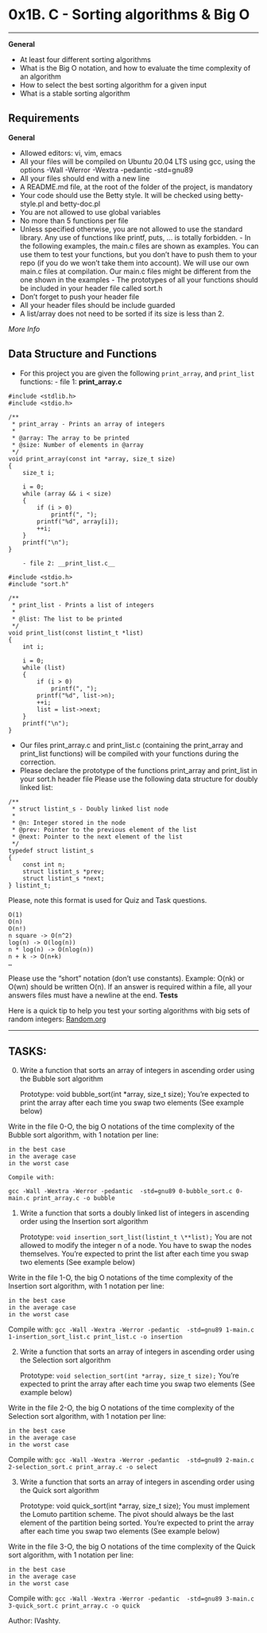 # 0x1B. C - Sorting algorithms & Big O

***

__General__

   - At least four different sorting algorithms
   - What is the Big O notation, and how to evaluate the time complexity of an algorithm
   - How to select the best sorting algorithm for a given input
   - What is a stable sorting algorithm

## Requirements
__General__

   - Allowed editors: vi, vim, emacs
   - All your files will be compiled on Ubuntu 20.04 LTS using gcc, using the options -Wall -Werror -Wextra -pedantic -std=gnu89
   - All your files should end with a new line
   - A README.md file, at the root of the folder of the project, is mandatory
   - Your code should use the Betty style. It will be checked using betty-style.pl and betty-doc.pl
   - You are not allowed to use global variables
   - No more than 5 functions per file
   - Unless specified otherwise, you are not allowed to use the standard library. Any use of functions like printf, puts, … is totally forbidden.
    - In the following examples, the main.c files are shown as examples. You can use them to test your functions, but you don’t have to push them to your repo (if you do we won’t take them into account). We will use our own main.c files at compilation. Our main.c files might be different from the one shown in the examples
    - The prototypes of all your functions should be included in your header file called sort.h
   - Don’t forget to push your header file
   - All your header files should be include guarded
   - A list/array does not need to be sorted if its size is less than 2.

_More Info_

## Data Structure and Functions

- For this project you are given the following `print_array`, and `print_list` functions:
        - file 1: __print_array.c__

```
#include <stdlib.h>
#include <stdio.h>

/**
 * print_array - Prints an array of integers
 *
 * @array: The array to be printed
 * @size: Number of elements in @array
 */
void print_array(const int *array, size_t size)
{
    size_t i;

    i = 0;
    while (array && i < size)
    {
        if (i > 0)
            printf(", ");
        printf("%d", array[i]);
        ++i;
    }
    printf("\n");
}
```
        - file 2: __print_list.c__
```
#include <stdio.h>
#include "sort.h"

/**
 * print_list - Prints a list of integers
 *
 * @list: The list to be printed
 */
void print_list(const listint_t *list)
{
    int i;

    i = 0;
    while (list)
    {
        if (i > 0)
            printf(", ");
        printf("%d", list->n);
        ++i;
        list = list->next;
    }
    printf("\n");
}

```
- Our files print_array.c and print_list.c (containing the print_array and print_list functions) will be compiled with your functions during the correction.
- Please declare the prototype of the functions print_array and print_list in your sort.h header file
    Please use the following data structure for doubly linked list:
```
/**
 * struct listint_s - Doubly linked list node
 *
 * @n: Integer stored in the node
 * @prev: Pointer to the previous element of the list
 * @next: Pointer to the next element of the list
 */
typedef struct listint_s
{
    const int n;
    struct listint_s *prev;
    struct listint_s *next;
} listint_t;
```
Please, note this format is used for Quiz and Task questions.

    O(1)
    O(n)
    O(n!)
    n square -> O(n^2)
    log(n) -> O(log(n))
    n * log(n) -> O(nlog(n))
    n + k -> O(n+k)
    …

Please use the “short” notation (don’t use constants).
Example: 
        O(nk) or O(wn) should be written O(n). If an answer is required within a file, all your answers files must have a newline at the end.
__Tests__

Here is a quick tip to help you test your sorting algorithms with big sets of random integers: [Random.org](https://www.random.org/integer-sets/)

***

## TASKS:
0. Write a function that sorts an array of integers in ascending order using the Bubble sort algorithm

    Prototype: void bubble_sort(int *array, size_t size);
    You’re expected to print the array after each time you swap two elements (See example below)

Write in the file 0-O, the big O notations of the time complexity of the Bubble sort algorithm, with 1 notation per line:

    in the best case
    in the average case
    in the worst case

    Compile with:
`gcc -Wall -Wextra -Werror -pedantic  -std=gnu89 0-bubble_sort.c 0-main.c print_array.c -o bubble`

1. Write a function that sorts a doubly linked list of integers in ascending order using the Insertion sort algorithm

    Prototype: `void insertion_sort_list(listint_t \**list);`
    You are not allowed to modify the integer n of a node. You have to swap the nodes themselves.
    You’re expected to print the list after each time you swap two elements (See example below)

Write in the file 1-O, the big O notations of the time complexity of the Insertion sort algorithm, with 1 notation per line:

    in the best case
    in the average case
    in the worst case
Compile with:
`gcc -Wall -Wextra -Werror -pedantic  -std=gnu89 1-main.c 1-insertion_sort_list.c print_list.c -o insertion`

2. Write a function that sorts an array of integers in ascending order using the Selection sort algorithm

    Prototype: `void selection_sort(int *array, size_t size);`
    You’re expected to print the array after each time you swap two elements (See example below)

Write in the file 2-O, the big O notations of the time complexity of the Selection sort algorithm, with 1 notation per line:

    in the best case
    in the average case
    in the worst case

Compile with:
`gcc -Wall -Wextra -Werror -pedantic  -std=gnu89 2-main.c 2-selection_sort.c print_array.c -o select`

3. Write a function that sorts an array of integers in ascending order using the Quick sort algorithm

    Prototype: void quick_sort(int *array, size_t size);
    You must implement the Lomuto partition scheme.
    The pivot should always be the last element of the partition being sorted.
    You’re expected to print the array after each time you swap two elements (See example below)

Write in the file 3-O, the big O notations of the time complexity of the Quick sort algorithm, with 1 notation per line:

    in the best case
    in the average case
    in the worst case
Compile with:
`gcc -Wall -Wextra -Werror -pedantic  -std=gnu89 3-main.c 3-quick_sort.c print_array.c -o quick`

Author: IVashty.
